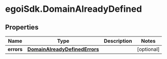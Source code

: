 # egoiSdk.DomainAlreadyDefined

## Properties
Name | Type | Description | Notes
------------ | ------------- | ------------- | -------------
**errors** | [**DomainAlreadyDefinedErrors**](DomainAlreadyDefinedErrors.md) |  | [optional] 


